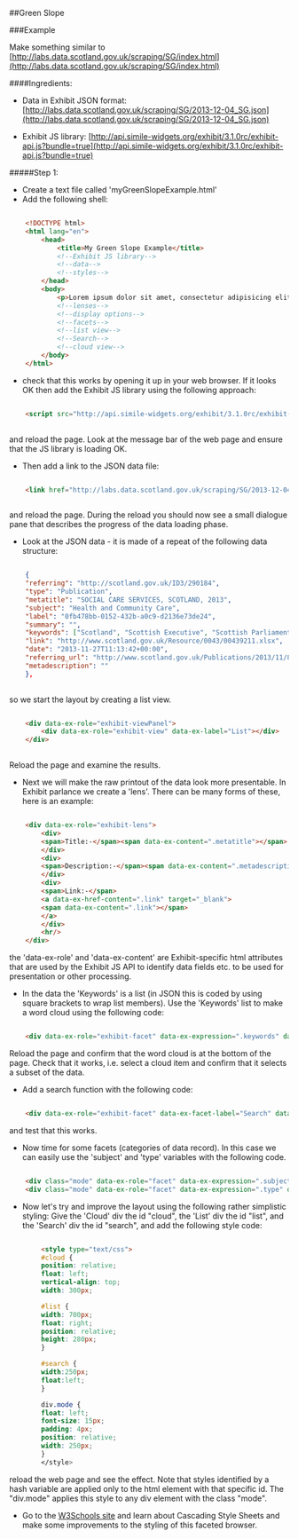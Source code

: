 ##Green Slope

###Example

Make something similar to [http://labs.data.scotland.gov.uk/scraping/SG/index.html](http://labs.data.scotland.gov.uk/scraping/SG/index.html)

####Ingredients:

* Data in Exhibit JSON format:  [http://labs.data.scotland.gov.uk/scraping/SG/2013-12-04_SG.json](http://labs.data.scotland.gov.uk/scraping/SG/2013-12-04_SG.json)

* Exhibit JS library: [http://api.simile-widgets.org/exhibit/3.1.0rc/exhibit-api.js?bundle=true](http://api.simile-widgets.org/exhibit/3.1.0rc/exhibit-api.js?bundle=true)


#####Step 1: 
* Create a text file called 'myGreenSlopeExample.html'
* Add the following shell:
```html

    <!DOCTYPE html>
    <html lang="en">
        <head>
            <title>My Green Slope Example</title>
            <!--Exhibit JS library-->
            <!--data-->
            <!--styles-->
        </head>
        <body>
            <p>Lorem ipsum dolor sit amet, consectetur adipisicing elit. </p>
            <!--lenses-->
            <!--display options-->
            <!--facets-->
            <!--list view-->
            <!--Search-->            
            <!--cloud view-->
        </body>
    </html>
```

* check that this works by opening it up in your web browser.  If it looks OK then add the Exhibit JS library using the following approach:


```html

    <script src="http://api.simile-widgets.org/exhibit/3.1.0rc/exhibit-api.js?bundle=true"></script>
    
```

and reload the page.  Look at the message bar of the web page and ensure that the JS library is loading OK.

* Then add a link to the JSON data file: 

```html

    <link href="http://labs.data.scotland.gov.uk/scraping/SG/2013-12-04_SG.json" type="application/json" rel="exhibit-data" />
    
```

and reload the page.  During the reload you should now see a small dialogue pane that describes the progress of the data loading phase.

* Look at the JSON data - it is made of a repeat of the following data structure:

```json

    {
    "referring": "http://scotland.gov.uk/ID3/290184", 
    "type": "Publication", 
    "metatitle": "SOCIAL CARE SERVICES, SCOTLAND, 2013", 
    "subject": "Health and Community Care", 
    "label": "0fb478bb-0152-432b-a0c9-d2136e73de24", 
    "summary": "", 
    "keywords": ["Scotland", "Scottish Executive", "Scottish Parliament"], 
    "link": "http://www.scotland.gov.uk/Resource/0043/00439211.xlsx", 
    "date": "2013-11-27T11:13:42+00:00", 
    "referring_url": "http://www.scotland.gov.uk/Publications/2013/11/8713/downloads", 
    "metadescription": ""
    },
    
```
so we start the layout by creating a list view.
```html

    <div data-ex-role="exhibit-viewPanel">
        <div data-ex-role="exhibit-view" data-ex-label="List"></div>
    </div>
    
```
Reload the page and examine the results.
* Next we will make the raw printout of the data look more presentable.  In Exhibit parlance we create a 'lens'.  There can be many forms of these, here is an example:

```html

    <div data-ex-role="exhibit-lens">
        <div>
        <span>Title:-</span><span data-ex-content=".metatitle"></span>
        </div>
        <div>
        <span>Description:-</span><span data-ex-content=".metadescription"></span>
        </div>
        <div>
        <span>Link:-</span>
        <a data-ex-href-content=".link" target="_blank">
        <span data-ex-content=".link"></span>
        </a> 
        </div>
        <hr/>
    </div>
```

the 'data-ex-role' and 'data-ex-content' are Exhibit-specific html attributes that are used by the Exhibit JS API to identify data fields etc. to be used for presentation or other processing.

* In the data the 'Keywords' is a list (in JSON this is coded by using square brackets to wrap list members).  Use the 'Keywords' list to make a word cloud using the following code:
```html

    <div data-ex-role="exhibit-facet" data-ex-expression=".keywords" data-ex-facet-class="Cloud" data-ex-label="Cloud" data-ex-show-missing="false">
```

Reload the page and confirm that the word cloud is at the bottom of the page.  Check that it works, i.e. select a cloud item and confirm that it selects a subset of the data.

* Add a search function with the following code:
```html

    <div data-ex-role="exhibit-facet" data-ex-facet-label="Search" data-ex-facet-class="TextSearch"></div>
```

and test that this works.

* Now time for some facets (categories of data record).  In this case we can easily use the 'subject' and 'type' variables with the following code.

```html

    <div class="mode" data-ex-role="facet" data-ex-expression=".subject" data-ex-show-missing="true" data-ex-height="150px"></div>
    <div class="mode" data-ex-role="facet" data-ex-expression=".type" data-ex-show-missing="true" data-ex-height="150px"></div> 

```

* Now let's try and improve the layout using the following rather simplistic styling:  Give the 'Cloud' div the id "cloud", the 'List' div the id "list", and the 'Search' div the id "search", and add the following style code:
```html

        <style type="text/css">
        #cloud {
        position: relative;
        float: left;
        vertical-align: top;
        width: 300px;

        #list {
        width: 700px;
        float: right;
        position: relative;
        height: 280px;
        }

        #search {
        width:250px;
        float:left;
	    }

        div.mode {
        float: left;
        font-size: 15px;
        padding: 4px;
        position: relative;
        width: 250px;
        }
        </style>
```

reload the web page and see the effect.  Note that styles identified by a hash variable are applied only to the html element with that specific id.  The "div.mode" applies this style to any div element with the class "mode".

* Go to the [W3Schools site](http://www.w3schools.com/) and learn about Cascading Style Sheets and make some improvements to the styling of this faceted browser.
